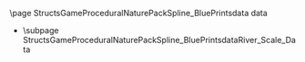 \page StructsGameProceduralNaturePackSpline_BluePrintsdata data
- \subpage StructsGameProceduralNaturePackSpline_BluePrintsdataRiver_Scale_Data
